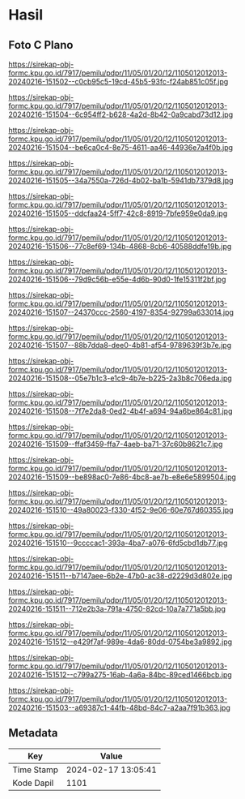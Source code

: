 # Hasil

## Foto C Plano

https://sirekap-obj-formc.kpu.go.id/7917/pemilu/pdpr/11/05/01/20/12/1105012012013-20240216-151502--c0cb95c5-19cd-45b5-93fc-f24ab851c05f.jpg

https://sirekap-obj-formc.kpu.go.id/7917/pemilu/pdpr/11/05/01/20/12/1105012012013-20240216-151504--6c954ff2-b628-4a2d-8b42-0a9cabd73d12.jpg

https://sirekap-obj-formc.kpu.go.id/7917/pemilu/pdpr/11/05/01/20/12/1105012012013-20240216-151504--be6ca0c4-8e75-4611-aa46-44936e7a4f0b.jpg

https://sirekap-obj-formc.kpu.go.id/7917/pemilu/pdpr/11/05/01/20/12/1105012012013-20240216-151505--34a7550a-726d-4b02-ba1b-5941db7379d8.jpg

https://sirekap-obj-formc.kpu.go.id/7917/pemilu/pdpr/11/05/01/20/12/1105012012013-20240216-151505--ddcfaa24-5ff7-42c8-8919-7bfe959e0da9.jpg

https://sirekap-obj-formc.kpu.go.id/7917/pemilu/pdpr/11/05/01/20/12/1105012012013-20240216-151506--77c8ef69-134b-4868-8cb6-40588ddfe19b.jpg

https://sirekap-obj-formc.kpu.go.id/7917/pemilu/pdpr/11/05/01/20/12/1105012012013-20240216-151506--79d9c56b-e55e-4d6b-90d0-1fe15311f2bf.jpg

https://sirekap-obj-formc.kpu.go.id/7917/pemilu/pdpr/11/05/01/20/12/1105012012013-20240216-151507--24370ccc-2560-4197-8354-92799a633014.jpg

https://sirekap-obj-formc.kpu.go.id/7917/pemilu/pdpr/11/05/01/20/12/1105012012013-20240216-151507--88b7dda8-dee0-4b81-af54-9789639f3b7e.jpg

https://sirekap-obj-formc.kpu.go.id/7917/pemilu/pdpr/11/05/01/20/12/1105012012013-20240216-151508--05e7b1c3-e1c9-4b7e-b225-2a3b8c706eda.jpg

https://sirekap-obj-formc.kpu.go.id/7917/pemilu/pdpr/11/05/01/20/12/1105012012013-20240216-151508--7f7e2da8-0ed2-4b4f-a694-94a6be864c81.jpg

https://sirekap-obj-formc.kpu.go.id/7917/pemilu/pdpr/11/05/01/20/12/1105012012013-20240216-151509--ffaf3459-ffa7-4aeb-ba71-37c60b8621c7.jpg

https://sirekap-obj-formc.kpu.go.id/7917/pemilu/pdpr/11/05/01/20/12/1105012012013-20240216-151509--be898ac0-7e86-4bc8-ae7b-e8e6e5899504.jpg

https://sirekap-obj-formc.kpu.go.id/7917/pemilu/pdpr/11/05/01/20/12/1105012012013-20240216-151510--49a80023-f330-4f52-9e06-60e767d60355.jpg

https://sirekap-obj-formc.kpu.go.id/7917/pemilu/pdpr/11/05/01/20/12/1105012012013-20240216-151510--9ccccac1-393a-4ba7-a076-6fd5cbd1db77.jpg

https://sirekap-obj-formc.kpu.go.id/7917/pemilu/pdpr/11/05/01/20/12/1105012012013-20240216-151511--b7147aee-6b2e-47b0-ac38-d2229d3d802e.jpg

https://sirekap-obj-formc.kpu.go.id/7917/pemilu/pdpr/11/05/01/20/12/1105012012013-20240216-151511--712e2b3a-791a-4750-82cd-10a7a771a5bb.jpg

https://sirekap-obj-formc.kpu.go.id/7917/pemilu/pdpr/11/05/01/20/12/1105012012013-20240216-151512--e429f7af-989e-4da6-80dd-0754be3a9892.jpg

https://sirekap-obj-formc.kpu.go.id/7917/pemilu/pdpr/11/05/01/20/12/1105012012013-20240216-151512--c799a275-16ab-4a6a-84bc-89ced1466bcb.jpg

https://sirekap-obj-formc.kpu.go.id/7917/pemilu/pdpr/11/05/01/20/12/1105012012013-20240216-151503--a69387c1-44fb-48bd-84c7-a2aa7f91b363.jpg


## Metadata

| Key        | Value               |
| ---------- | ------------------- |
| Time Stamp | 2024-02-17 13:05:41 |
| Kode Dapil | 1101                |




